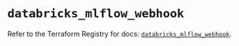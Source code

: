 # `databricks_mlflow_webhook`

Refer to the Terraform Registry for docs: [`databricks_mlflow_webhook`](https://registry.terraform.io/providers/databricks/databricks/1.35.0/docs/resources/mlflow_webhook).
